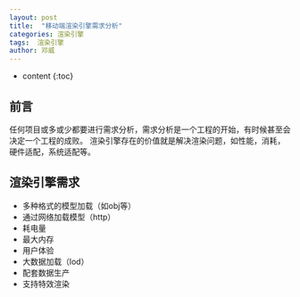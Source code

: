 ```yaml
---
layout: post
title:  "移动端渲染引擎需求分析"
categories: 渲染引擎
tags:  渲染引擎
author: 邓威
---
```


* content
{:toc}

## 前言
任何项目或多或少都要进行需求分析，需求分析是一个工程的开始，有时候甚至会决定一个工程的成败。
渲染引擎存在的价值就是解决渲染问题，如性能，消耗，硬件适配，系统适配等。

## 渲染引擎需求
* 多种格式的模型加载（如obj等）
* 通过网络加载模型（http）
* 耗电量
* 最大内存
* 用户体验
* 大数据加载（lod）
* 配套数据生产
* 支持特效渲染
